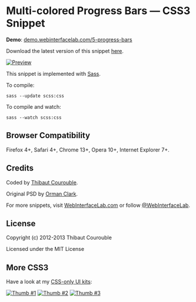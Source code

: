 # Multi-colored Progress Bars — CSS3 Snippet

**Demo**: [demo.webinterfacelab.com/5-progress-bars](http://demo.webinterfacelab.com/5-progress-bars/)

Download the latest version of this snippet [here](http://www.webinterfacelab.com/snippets/multi-colored-progress-bars.zip).

[![Preview](http://cdn.webinterfacelab.com/snippets/multi-colored-progress-bars/preview-580.png)](http://www.webinterfacelab.com/snippets/multi-colored-progress-bars)

This snippet is implemented with [Sass](https://github.com/nex3/sass).

To compile:

`sass --update scss:css`

To compile and watch:

`sass --watch scss:css`

## Browser Compatibility

Firefox 4+, Safari 4+, Chrome 13+, Opera 10+, Internet Explorer 7+.

## Credits

Coded by [Thibaut Courouble](http://thibaut.me).

Original PSD by [Orman Clark](http://www.premiumpixels.com/freebies/multi-coloured-progress-bars-psd/).

For more snippets, visit [WebInterfaceLab.com](http://www.webinterfacelab.com) or follow [@WebInterfaceLab](http://twitter.com/WebInterfaceLab).

## License

Copyright (c) 2012-2013 Thibaut Courouble

Licensed under the MIT License

## More CSS3

Have a look at my [CSS-only UI kits](http://www.webinterfacelab.com/ui-kits):

[![Thumb #1](http://cdn.webinterfacelab.com/kits/colorful_css3_ui_kit_thumb_270_1.png)](http://www.webinterfacelab.com/ui-kits) [![Thumb #2](http://cdn.webinterfacelab.com/kits/colorful_css3_ui_kit_thumb_270_2.png)](http://www.webinterfacelab.com/ui-kits) [![Thumb #3](http://cdn.webinterfacelab.com/kits/colorful_css3_ui_kit_thumb_270_3.png)](http://www.webinterfacelab.com/ui-kits)
